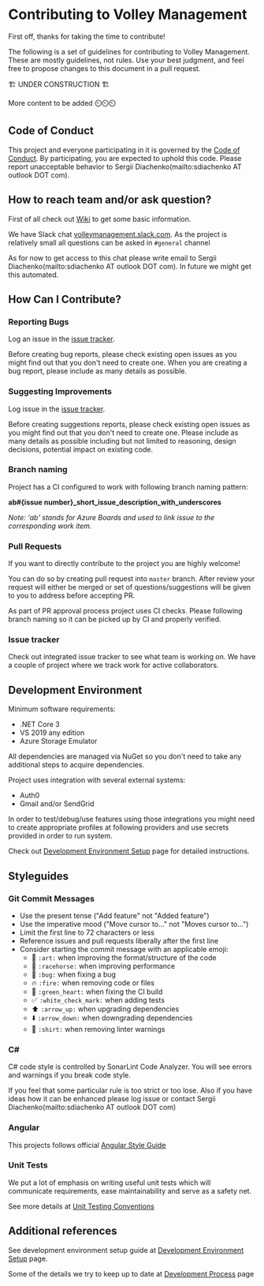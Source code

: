 # Contributing to Volley Management

First off, thanks for taking the time to contribute!

The following is a set of guidelines for contributing to Volley Management. These are mostly guidelines, not rules. Use your best judgment, and feel free to propose changes to this document in a pull request.

🏗 UNDER CONSTRUCTION 🏗

More content to be added :timer_clock::timer_clock::timer_clock:

## Code of Conduct

This project and everyone participating in it is governed by the [Code of Conduct](/CODE_OF_CONDUCT.md). By participating, you are expected to uphold this code. Please report unacceptable behavior to Sergii Diachenko(mailto:sdiachenko AT outlook DOT com).

## How to reach team and/or ask question?

First of all check out [Wiki](https://github.com/VolleyManagement/volley-management/wiki) to get some basic information.

We have Slack chat [volleymanagement.slack.com](https://volleymanagement.slack.com/). As the project is relatively small all questions can be asked in `#general` channel

As for now to get access to this chat please write email to Sergii Diachenko(mailto:sdiachenko AT outlook DOT com). In future we might get this automated.

## How Can I Contribute?

### Reporting Bugs

Log an issue in the [issue tracker](https://github.com/VolleyManagement/volley-management/issues).

Before creating bug reports, please check existing open issues as you might find out that you don't need to create one. When you are creating a bug report, please include as many details as possible.

### Suggesting Improvements

Log issue in the [issue tracker](https://github.com/VolleyManagement/volley-management/issues).

Before creating suggestions reports, please check existing open issues as you might find out that you don't need to create one. Please include as many details as possible including but not limited to reasoning, design decisions, potential impact on existing code.

### Branch naming

Project has a CI configured to work with following branch naming pattern:

**ab#{issue number}_short_issue_description_with_underscores**

_Note: 'ab' stands for Azure Boards and used to link issue to the corresponding work item._

### Pull Requests

If you want to directly contribute to the project you are highly welcome!

You can do so by creating pull request into `master` branch. After review your request will either be merged or set of questions/suggestions will be given to you to address before accepting PR.

As part of PR approval process project uses CI checks. Please following branch naming so it can be picked up by CI and properly verified.

### Issue tracker

Check out integrated issue tracker to see what team is working on. We have a couple of project where we track work for active collaborators.

## Development Environment

Minimum software requirements:

* .NET Core 3
* VS 2019 any edition
* Azure Storage Emulator

All dependencies are managed via NuGet so you don't need to take any additional steps to acquire dependencies.

Project uses integration with several external systems:

* Auth0
* Gmail and/or SendGrid

In order to test/debug/use features using those integrations you might need to create appropriate profiles at following providers and use secrets provided in order to run system.

Check out [Development Environment Setup](../../wiki/Dev-Env-Guide) page for detailed instructions.

## Styleguides

### Git Commit Messages

* Use the present tense ("Add feature" not "Added feature")
* Use the imperative mood ("Move cursor to..." not "Moves cursor to...")
* Limit the first line to 72 characters or less
* Reference issues and pull requests liberally after the first line
* Consider starting the commit message with an applicable emoji:
  * :art: `:art:` when improving the format/structure of the code
  * :racehorse: `:racehorse:` when improving performance
  * :bug: `:bug:` when fixing a bug
  * :fire: `:fire:` when removing code or files
  * :green_heart: `:green_heart:` when fixing the CI build
  * :white_check_mark: `:white_check_mark:` when adding tests
  * :arrow_up: `:arrow_up:` when upgrading dependencies
  * :arrow_down: `:arrow_down:` when downgrading dependencies
  * :shirt: `:shirt:` when removing linter warnings

### C#

C# code style is controlled by SonarLint Code Analyzer. You will see errors and warnings if you break code style.

If you feel that some particular rule is too strict or too lose. Also if you have ideas how it can be enhanced please log issue or contact Sergii Diachenko(mailto:sdiachenko AT outlook DOT com)

### Angular

This projects follows official [Angular Style Guide](https://angular.io/guide/styleguide)

### Unit Tests

We put a lot of emphasis on writing useful unit tests which will communicate requirements, ease maintainability and serve as a safety net.

See more details at [Unit Testing Conventions](../../wiki/Unit-Testing-Conventions)

## Additional references

See development environment setup guide at [Development Environment Setup](../../wiki/Dev-Env-Guide) page.

Some of the details we try to keep up to date at [Development Process](../../wiki/Development-Process) page
